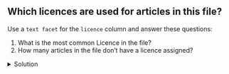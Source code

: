 ## Which licences are used for articles in this file?

Use a <code>text facet</code> for the <code>licence</code> column and answer these questions:

1. What is the most common Licence in the file?
1. How many articles in the file don’t have a licence assigned?

<details>
  <summary>
    Solution
  </summary>

  <ol>
    <li>Create a facet for the ‘Licence’ column</li>
    <li>Sort values by <code>count</code></li>
    <li>What is the most common Licence in the file? Answer: <code>CC BY</code></li>
    <li>How many articles in the file don’t have a licence assigned? Answer: <b>6</b></li>
  </ol>
  
  </details>

